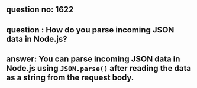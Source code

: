
      
## question no: 1622

## question : How do you parse incoming JSON data in Node.js?

## answer: You can parse incoming JSON data in Node.js using `JSON.parse()` after reading the data as a string from the request body.
      